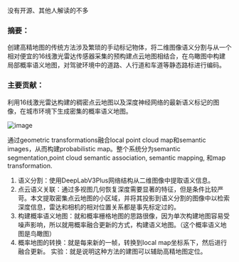 没有开源、其他人解读的不多
### 摘要：
创建高精地图的传统方法涉及繁琐的手动标记物体，将二维图像语义分割与从一个相对便宜的16线激光雷达传感器采集的预构建点云地图相结合，在鸟瞰图中构建局部概率语义地图，对驾驶环境中的道路、人行道和车道等静态路标进行编码。
### 主要贡献：
利用16线激光雷达构建的稠密点云地图以及深度神经网络的最新语义标记的图像，在城市环境下生成密集的概率语义地图。

![image](https://github.com/BlackApple-LMZ/paper_learning/edit/main/2020/0805-Probabilistic%20Semantic%20Mapping%20for%20Urban%20Autonomous%20Driving%20Applications/11.png)

通过geometric transformations融合local point cloud map和semantic images，从而构建probabilistic map。整个系统分为semantic segmentation,point cloud semantic association, semantic mapping, 和map transformation.

1. 语义分割：使用DeepLabV3Plus网络结构从二维图像中提取语义信息。
2. 点云语义关联：通过多视图几何恢复深度需要显著的特征，但是条件比较严苛。本文提取密集点云地图的小区域，并将其投影到语义分割的图像中以检索深度信息，雷达和相机的相对位置关系都是事先标定过的。
3. 构建概率语义地图：就和概率栅格地图的思路很像，因为单次构建地图容易受噪声影响，所以就用概率融合更新的方式，构建语义地图。（这个概率语义地图是鸟瞰图）
4. 概率地图的转换：就是每来新的一帧，转换到local map坐标系下，然后进行融合更新。
实验：就是说明这种方法的建图可以辅助高精地图定位。
